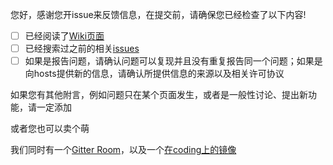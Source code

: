 您好，感谢您开issue来反馈信息，在提交前，请确保您已经检查了以下内容!
- [ ] 已经阅读了[Wiki页面](https://github.com/racaljk/hosts/wiki)
- [ ] 已经搜索过之前的相关[issues](https://github.com/racaljk/hosts/search)
- [ ] 如果是报告问题，请确认问题可以复现并且没有重复报告同一个问题；如果是向hosts提供新的信息，请确认所提供信息的来源以及相关许可协议

如果您有其他附言，例如问题只在某个页面发生，或者是一般性讨论、提出新功能，请一定添加

或者您也可以卖个萌

我们同时有一个[Gitter Room](https://gitter.im/racaljk/hosts)，以及一个[在coding上的镜像](https://coding.net/u/scaffrey/p/hosts)
